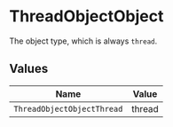 # ThreadObjectObject

The object type, which is always `thread`.


## Values

| Name                       | Value                      |
| -------------------------- | -------------------------- |
| `ThreadObjectObjectThread` | thread                     |
